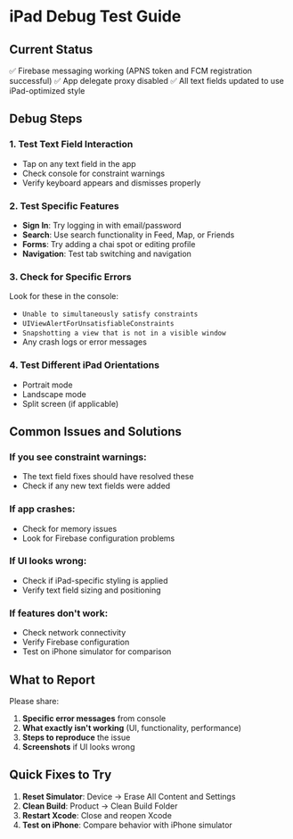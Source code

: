 # iPad Debug Test Guide

## Current Status
✅ Firebase messaging working (APNS token and FCM registration successful)
✅ App delegate proxy disabled
✅ All text fields updated to use iPad-optimized style

## Debug Steps

### 1. Test Text Field Interaction
- Tap on any text field in the app
- Check console for constraint warnings
- Verify keyboard appears and dismisses properly

### 2. Test Specific Features
- **Sign In**: Try logging in with email/password
- **Search**: Use search functionality in Feed, Map, or Friends
- **Forms**: Try adding a chai spot or editing profile
- **Navigation**: Test tab switching and navigation

### 3. Check for Specific Errors
Look for these in the console:
- `Unable to simultaneously satisfy constraints`
- `UIViewAlertForUnsatisfiableConstraints`
- `Snapshotting a view that is not in a visible window`
- Any crash logs or error messages

### 4. Test Different iPad Orientations
- Portrait mode
- Landscape mode
- Split screen (if applicable)

## Common Issues and Solutions

### If you see constraint warnings:
- The text field fixes should have resolved these
- Check if any new text fields were added

### If app crashes:
- Check for memory issues
- Look for Firebase configuration problems

### If UI looks wrong:
- Check if iPad-specific styling is applied
- Verify text field sizing and positioning

### If features don't work:
- Check network connectivity
- Verify Firebase configuration
- Test on iPhone simulator for comparison

## What to Report
Please share:
1. **Specific error messages** from console
2. **What exactly isn't working** (UI, functionality, performance)
3. **Steps to reproduce** the issue
4. **Screenshots** if UI looks wrong

## Quick Fixes to Try
1. **Reset Simulator**: Device → Erase All Content and Settings
2. **Clean Build**: Product → Clean Build Folder
3. **Restart Xcode**: Close and reopen Xcode
4. **Test on iPhone**: Compare behavior with iPhone simulator

